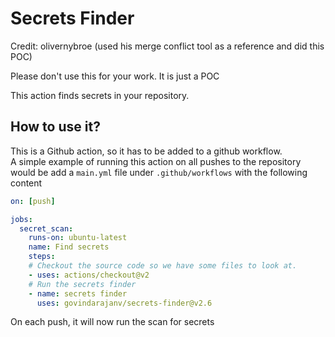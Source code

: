 # Secrets Finder

Credit: olivernybroe (used his merge conflict tool as a reference and did this POC)

Please don't use this for your work. It is just a POC

This action finds secrets in your repository.


## How to use it?
This is a Github action, so it has to be added to a github workflow.  
A simple example of running this action on all pushes to the repository would be
add a `main.yml` file under `.github/workflows` with the following content
```yaml
on: [push]

jobs:
  secret_scan:
    runs-on: ubuntu-latest
    name: Find secrets
    steps:
    # Checkout the source code so we have some files to look at.
    - uses: actions/checkout@v2
    # Run the secrets finder
    - name: secrets finder
      uses: govindarajanv/secrets-finder@v2.6
```

On each push, it will now run the scan for secrets
